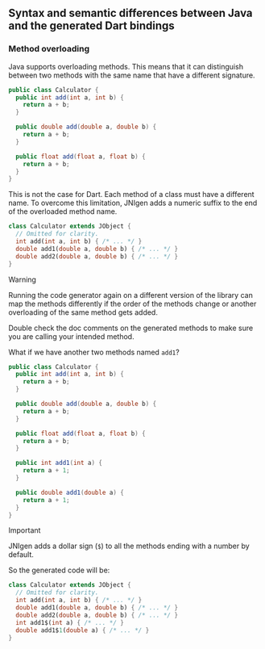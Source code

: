## Syntax and semantic differences between Java and the generated Dart bindings

### Method overloading

Java supports overloading methods. This means that it can distinguish between
two methods with the same name that have a different signature.

```java
public class Calculator {
  public int add(int a, int b) {
    return a + b;
  }

  public double add(double a, double b) {
    return a + b;
  }

  public float add(float a, float b) {
    return a + b;
  }
}
```

This is not the case for Dart. Each method of a class must have a different
name. To overcome this limitation, JNIgen adds a numeric suffix to the end of
the overloaded method name.

```dart
class Calculator extends JObject {
  // Omitted for clarity.
  int add(int a, int b) { /* ... */ }
  double add1(double a, double b) { /* ... */ }
  double add2(double a, double b) { /* ... */ }
}
```

> [!WARNING]  
> Running the code generator again on a different version of the library can map
> the methods differently if the order of the methods change or another
> overloading of the same method gets added.
>
> Double check the doc comments on the generated methods to make sure you are
> calling your intended method.

What if we have another two methods named `add1`?

```java
public class Calculator {
  public int add(int a, int b) {
    return a + b;
  }

  public double add(double a, double b) {
    return a + b;
  }

  public float add(float a, float b) {
    return a + b;
  }

  public int add1(int a) {
    return a + 1;
  }

  public double add1(double a) {
    return a + 1;
  }
}
```

> [!IMPORTANT]  
> JNIgen adds a dollar sign (`$`) to all the methods ending with a number by
> default.

So the generated code will be:

```dart
class Calculator extends JObject {
  // Omitted for clarity.
  int add(int a, int b) { /* ... */ }
  double add1(double a, double b) { /* ... */ }
  double add2(double a, double b) { /* ... */ }
  int add1$(int a) { /* ... */ }
  double add1$1(double a) { /* ... */ }
}
```
